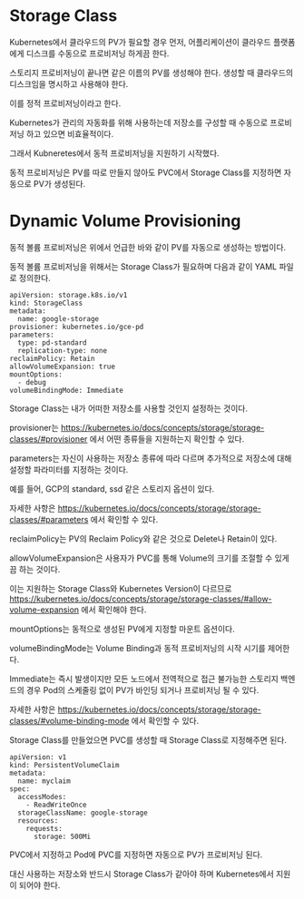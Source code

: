 # Storage Class

Kubernetes에서 클라우드의 PV가 필요할 경우 먼저, 어플리케이션이 클라우드 플랫폼에게 디스크를 수동으로 프로비저닝 하게끔 한다.

스토리지 프로비저닝이 끝나면 같은 이름의 PV를 생성해야 한다. 생성할 때 클라우드의 디스크임을 명시하고 사용해야 한다. 

이를 정적 프로비저닝이라고 한다.

Kubernetes가 관리의 자동화를 위해 사용하는데 저장소를 구성할 때 수동으로 프로비저닝 하고 있으면 비효율적이다.

그래서 Kubneretes에서 동적 프로비저닝을 지원하기 시작했다. 

동적 프로비저닝은 PV를 따로 만들지 않아도 PVC에서 Storage Class를 지정하면 자동으로 PV가 생성된다.

# Dynamic Volume Provisioning

동적 볼륨 프로비저닝은 위에서 언급한 바와 같이 PV를 자동으로 생성하는 방법이다.

동적 볼륨 프로비저닝을 위해서는 Storage Class가 필요하며 다음과 같이 YAML 파일로 정의한다.

```
apiVersion: storage.k8s.io/v1
kind: StorageClass
metadata:
  name: google-storage
provisioner: kubernetes.io/gce-pd
parameters:
  type: pd-standard
  replication-type: none
reclaimPolicy: Retain
allowVolumeExpansion: true
mountOptions:
  - debug
volumeBindingMode: Immediate
```

Storage Class는 내가 어떠한 저장소를 사용할 것인지 설정하는 것이다.

provisioner는 https://kubernetes.io/docs/concepts/storage/storage-classes/#provisioner 에서 어떤 종류들을 지원하는지 확인할 수 있다.

parameters는 자신이 사용하는 저장소 종류에 따라 다르며 추가적으로 저장소에 대해 설정할 파라미터를 지정하는 것이다.

예를 들어, GCP의 standard, ssd 같은 스토리지 옵션이 있다.

자세한 사항은 https://kubernetes.io/docs/concepts/storage/storage-classes/#parameters 에서 확인할 수 있다.

reclaimPolicy는 PV의 Reclaim Policy와 같은 것으로 Delete나 Retain이 있다.

allowVolumeExpansion은 사용자가 PVC를 통해 Volume의 크기를 조절할 수 있게끔 하는 것이다. 

이는 지원하는 Storage Class와 Kubernetes Version이 다르므로 https://kubernetes.io/docs/concepts/storage/storage-classes/#allow-volume-expansion 에서 확인해야 한다.

mountOptions는 동적으로 생성된 PV에게 지정할 마운트 옵션이다.

volumeBindingMode는 Volume Binding과 동적 프로비저닝의 시작 시기를 제어한다.

Immediate는 즉시 발생이지만 모든 노드에서 전역적으로 접근 불가능한 스토리지 백엔드의 경우 Pod의 스케줄링 없이 PV가 바인딩 되거나 프로비저닝 될 수 있다. 

자세한 사항은 https://kubernetes.io/docs/concepts/storage/storage-classes/#volume-binding-mode 에서 확인할 수 있다.

Storage Class를 만들었으면 PVC를 생성할 때 Storage Class로 지정해주면 된다.

```
apiVersion: v1
kind: PersistentVolumeClaim
metadata:
  name: myclaim
spec:
  accessModes:
    - ReadWriteOnce
  storageClassName: google-storage
  resources:
    requests:
      storage: 500Mi
```

PVC에서 지정하고 Pod에 PVC를 지정하면 자동으로 PV가 프로비저닝 된다.

대신 사용하는 저장소와 반드시 Storage Class가 같아야 하며 Kubernetes에서 지원이 되어야 한다.

